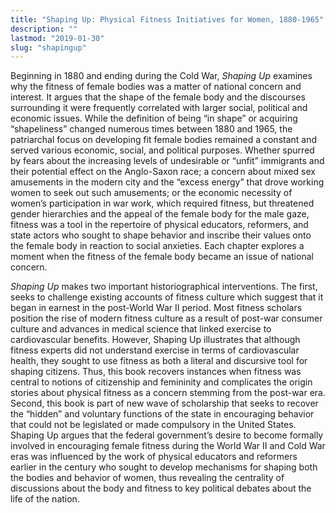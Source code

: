 ```yaml
---
title: "Shaping Up: Physical Fitness Initiatives for Women, 1880-1965"
description: ""
lastmod: "2019-01-30"
slug: "shapingup"
---
```

Beginning in 1880 and ending during the Cold War, _Shaping Up_ examines why the fitness of female bodies was a matter of national concern and interest. It argues that the shape of the female body and the discourses surrounding it were frequently correlated with larger social, political and economic issues. While the definition of being “in shape” or acquiring “shapeliness” changed numerous times between 1880 and 1965, the patriarchal focus on developing fit female bodies remained a constant and served various economic, social, and political purposes. Whether spurred by fears about the increasing levels of  undesirable or “unfit” immigrants and their potential effect on the Anglo-Saxon race; a concern about mixed sex amusements in the modern city and the “excess energy” that drove working women to seek out such amusements; or the economic necessity of women’s participation in war work, which required fitness, but threatened gender hierarchies and the appeal of the female body for the male gaze, fitness was a tool in the repertoire of physical educators, reformers, and state actors who sought to shape behavior and inscribe their values onto the female body in reaction to social anxieties. Each chapter explores a moment when the fitness of the female body became an issue of national concern.

_Shaping Up_ makes two important historiographical interventions. The first, seeks to challenge existing accounts of fitness culture which suggest that it began in earnest in the post-World War II period. Most fitness scholars position the rise of modern fitness culture as a result of post-war consumer culture and advances in medical science that linked exercise to cardiovascular benefits. However, Shaping Up illustrates that although fitness experts did not understand exercise in terms of cardiovascular health, they sought to use fitness as both a literal and discursive tool for shaping citizens. Thus, this book recovers instances when fitness was central to notions of citizenship and femininity and complicates the origin stories about physical fitness as a concern stemming from the post-war era. Second, this book is part of new wave of scholarship that seeks to recover the “hidden” and voluntary functions of the state in encouraging behavior that could not be legislated or made compulsory in the United States. Shaping Up argues that the federal government’s desire to become formally involved in encouraging female fitness during the World War II and Cold War eras was influenced by the work of physical educators and reformers earlier in the century who sought to develop mechanisms for shaping both the bodies and behavior of women, thus revealing the centrality of discussions about the body and fitness to key political debates about the life of the nation.
